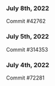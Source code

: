 ### July 8th, 2022

Commit #42762

### July 5th, 2022

Commit #314353


### July 4th, 2022

Commit #72281
